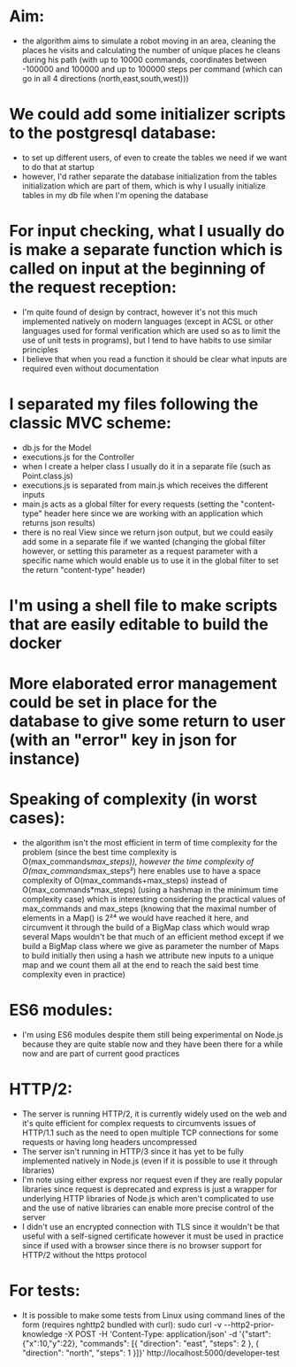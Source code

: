 # Aim:
- the algorithm aims to simulate a robot moving in an area, cleaning the places he visits and calculating the number of unique places he cleans during his path (with up to 10000 commands, coordinates between -100000 and 100000 and up to 100000 steps per command (which can go in all 4 directions (north,east,south,west)))

# We could add some initializer scripts to the postgresql database:
- to set up different users, of even to create the tables we need if we want to do that at startup
- however, I'd rather separate the database initialization from the tables initialization which are part of them, which is why I usually initialize tables in my db file when I'm opening the database

# For input checking, what I usually do is make a separate function which is called on input at the beginning of the request reception:
- I'm quite found of design by contract, however it's not this much implemented natively on modern languages (except in ACSL or other languages used for formal verification which are used so as to limit the use of unit tests in programs), but I tend to have habits to use similar principles
- I believe that when you read a function it should be clear what inputs are required even without documentation

# I separated my files following the classic MVC scheme:
- db.js for the Model
- executions.js for the Controller
- when I create a helper class I usually do it in a separate file (such as Point.class.js)
- executions.js is separated from main.js which receives the different inputs
- main.js acts as a global filter for every requests (setting the "content-type" header here since we are working with an application which returns json results)
- there is no real View since we return json output, but we could easily add some in a separate file if we wanted (changing the global filter however, or setting this parameter as a request parameter with a specific name which would enable us to use it in the global filter to set the return "content-type" header)

# I'm using a shell file to make scripts that are easily editable to build the docker

# More elaborated error management could be set in place for the database to give some return to user (with an "error" key in json for instance)

# Speaking of complexity (in worst cases):
- the algorithm isn't the most efficient in term of time complexity for the problem (since the best time complexity is O(max_commands*max_steps)), however the time complexity of O(max_commands*max_steps²) here enables use to have a space complexity of O(max_commands+max_steps) instead of O(max_commands*max_steps) (using a hashmap in the minimum time complexity case) which is interesting considering the practical values of max_commands and max_steps (knowing that the maximal number of elements in a Map() is 2²⁴ we would have reached it here, and circumvent it through the build of a BigMap class which would wrap several Maps wouldn't be that much of an efficient method except if we build a BigMap class where we give as parameter the number of Maps to build initially then using a hash we attribute new inputs to a unique map and we count them all at the end to reach the said best time complexity even in practice)

# ES6 modules:
- I'm using ES6 modules despite them still being experimental on Node.js because they are quite stable now and they have been there for a while now and are part of current good practices

# HTTP/2:
- The server is running HTTP/2, it is currently widely used on the web and it's quite efficient for complex requests to circumvents issues of HTTP/1.1 such as the need to open multiple TCP connections for some requests or having long headers uncompressed
- The server isn't running in HTTP/3 since it has yet to be fully implemented natively in Node.js (even if it is possible to use it through libraries)
- I'm note using either express nor request even if they are really popular libraries since request is deprecated and express is just a wrapper for underlying HTTP libraries of Node.js which aren't complicated to use and the use of native libraries can enable more precise control of the server
- I didn't use an encrypted connection with TLS since it wouldn't be that useful with a self-signed certificate however it must be used in practice since if used with a browser since there is no browser support for HTTP/2 without the https protocol

# For tests:
- It is possible to make some tests from Linux using command lines of the form (requires nghttp2 bundled with curl):
sudo curl -v --http2-prior-knowledge -X POST -H 'Content-Type: application/json' -d '{"start": {"x":10,"y":22}, "commands": [{ "direction": "east", "steps": 2 }, { "direction": "north", "steps": 1 }]}' http://localhost:5000/developer-test